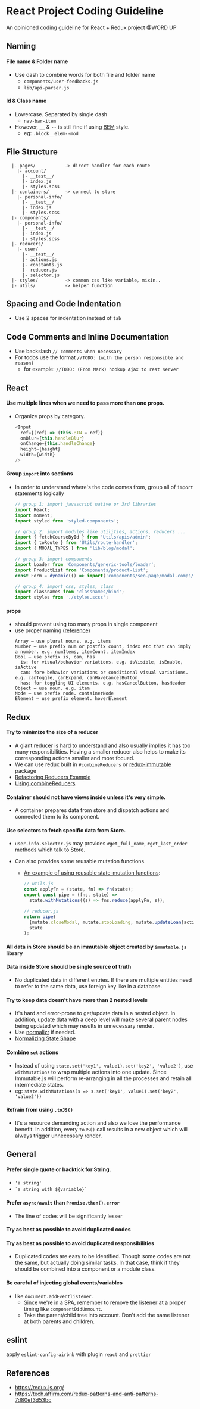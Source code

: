 # React Project Coding Guideline

An opinioned coding guideline for React + Redux project @WORD UP

## Naming

#### File name & Folder name

- Use dash to combine words for both file and folder name
  - `components/user-feedbacks.js`
  - `lib/api-parser.js`

#### Id & Class name

- Lowercase. Separated by single dash
  - `nav-bar-item`
- However, `__` & `--` is still fine if using [BEM](http://getbem.com/) style.
  - eg: `.block__elem--mod`

## File Structure

```
  |- pages/           -> direct handler for each route
    |- account/
      |- __test__/
      |- index.js
      |- styles.scss
  |- containers/      -> connect to store
    |- personal-info/
      |- __test__/
      |- index.js
      |- styles.scss
  |- components/
    |- personal-info/
      |- __test__/
      |- index.js
      |- styles.scss
  |- reducers/
    |- user/
      |- __test__/
      |- actions.js
      |- constants.js
      |- reducer.js
      |- selector.js
  |- styles/          -> common css like variable, mixin..
  |- utils/           -> helper function
```

## Spacing and Code Indentation

- Use 2 spaces for indentation instead of `tab`

## Code Comments and Inline Documentation

- Use backslash `// comments when necessary`
- For todos use the format `//TODO: (with the person responsible and reason)`
  - for example: `//TODO: (From Mark) hookup Ajax to rest server`

## React

#### Use multiple lines when we need to pass more than one props.

- Organize props by category.
  ```javascript
  <Input
    ref={(ref) => (this.BTN = ref)}
    onBlur={this.handleBlur}
    onChange={this.handleChange}
    height={height}
    width={width}
  />
  ```

#### Group `import` into sections

- In order to understand where's the code comes from, group all of `import` statements logically

  ```javascript
  // group 1: import javascript native or 3rd libraries
  import React;
  import moment;
  import styled from 'styled-components';

  // group 2: import modules like utilities, actions, reducers ...
  import { fetchCourseById } from 'Utils/apis/admin';
  import { toRoute } from 'Utils/route-handler';
  import { MODAL_TYPES } from 'lib/blog/modal';

  // group 3: import components
  import Loader from 'Components/generic-tools/loader';
  import ProductList from 'Components/product-list';
  const Form = dynamic(() => import('components/seo-page/modal-comps/form'));

  // group 4: import css, styles, class
  import classnames from 'classnames/bind';
  import styles from './styles.scss';
  ```

#### props

- should prevent using too many props in single component
- use proper naming ([reference](https://dlinau.wordpress.com/2016/02/22/how-to-name-props-for-react-components/))
  ```
  Array – use plural nouns. e.g. items
  Number – use prefix num or postfix count, index etc that can imply a number. e.g. numItems, itemCount, itemIndex
  Bool – use prefix is, can, has
    is: for visual/behavior variations. e.g. isVisible, isEnable, isActive
    can: fore behavior variations or conditional visual variations. e.g. canToggle, canExpand, canHaveCancelButton
    has: for toggling UI elements. e.g. hasCancelButton, hasHeader
  Object – use noun. e.g. item
  Node – use prefix node. containerNode
  Element – use prefix element. hoverElement
  ```

## Redux

#### Try to minimize the size of a reducer

- A giant reducer is hard to understand and also usually implies it has too many responsibilities. Having a smaller reducer also helps to make its corresponding actions smaller and more focued.
- We can use redux built in `#combineReducers` or [redux-immutable](https://github.com/gajus/redux-immutable) package
- [Refactoring Reducers Example](https://redux.js.org/recipes/structuring-reducers/refactoring-reducers-example)
- [Using combineReducers](https://redux.js.org/recipes/structuring-reducers/using-combinereducers)

#### Container should not have views inside unless it's very simple.

- A container prepares data from store and dispatch actions and connected them to its component.

#### Use selectors to fetch specific data from Store.

- `user-info-selector.js` may provides `#get_full_name`, `#get_last_order` methods which talk to Store.
- Can also provides some reusable mutation functions.

  - [An example of using reusable state-mutation functions](https://tech.affirm.com/redux-patterns-and-anti-patterns-7d80ef3d53bc):

    ```javascript
    // utils.js
    const applyFn = (state, fn) => fn(state);
    export const pipe = (fns, state) =>
      state.withMutations((s) => fns.reduce(applyFn, s));

    // reducer.js
    return pipe(
      [mutate.closeModal, mutate.stopLoading, mutate.updateLoan(action.loan)],
      state
    );
    ```

#### All data in Store should be an immutable object created by `immutable.js` library

#### Data inside Store should be single source of truth

- No duplicated data in different entries. If there are multiple entities need to refer to the same data, use foreign key like in a database.

#### Try to keep data doesn't have more than 2 nested levels

- It's hard and error-prone to get/update data in a nested object. In addition, update data with a deep level will make several parent nodes being updated which may results in unnecessary render.
- Use [normalizr](https://github.com/paularmstrong/normalizr) if needed.
- [Normalizing State Shape](https://redux.js.org/recipes/structuring-reducers/normalizing-state-shape)

#### Combine `set` actions

- Instead of using `state.set('key1', value1).set('key2', 'value2')`, use `withMutations` to wrap multiple actions into one update. Since Immutable.js will perform re-arranging in all the processes and retain all intermediate states.
- eg: `state.withMutations(s => s.set('key1', value1).set('key2', 'value2'))`

#### Refrain from using `.toJS()`

- It's a resource demanding action and also we lose the performance benefit. In addition, every `toJS()` call results in a new object which will always trigger unnecessary render.

## General

#### Prefer single quote or backtick for String.

- `'a string'`
- `` `a string with ${variable}` ``

#### Prefer `async/await` than `Promise.then().error`

- The line of codes will be significantly lesser

#### Try as best as possible to avoid duplicated codes

#### Try as best as possible to avoid duplicated responsibilities

- Duplicated codes are easy to be identified. Though some codes are not the same, but actually doing similar tasks. In that case, think if they should be combined into a component or a module class.

#### Be careful of injecting global events/variables

- like `document.addEventlistener`.
  - Since we're in a SPA, remember to remove the listener at a proper timing like `componentDidUnmount`.
  - Take the parent/child tree into account. Don't add the same listener at both parents and children.

## eslint

apply `eslint-config-airbnb` with plugin `react` and `prettier`

## References

- https://redux.js.org/
- https://tech.affirm.com/redux-patterns-and-anti-patterns-7d80ef3d53bc
